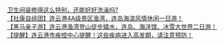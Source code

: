   
[卫生间装修得这么特别，还能好好洗澡吗?](http://www.dianyue.me/archives/888/651a7q51pjpu4l38/)  
[【社康自组团】连云港4A级景区渔湾，连岛海滨风情休闲一日游！](http://www.dianyue.me/archives/654/ssnfx8tx9d485ah2/)  
[【黑马亲子游】连云港渔湾登山徒步嬉水，连岛、海洋馆、冰雪大世界二日游！](http://www.dianyue.me/archives/106/g1y5rc21ehyr2yoe/)  
[【提醒】连云港市疾控中心提醒！这些疾病进入高发期，请注意预防！](http://www.dianyue.me/archives/135/27h19mv192np2sr4/)